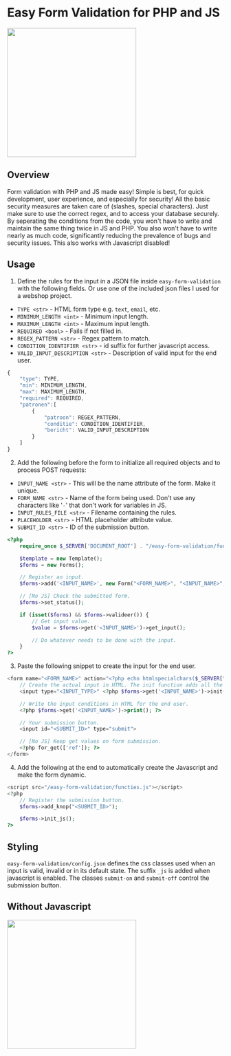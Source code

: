 # Easy Form Validation for PHP and JS

<img src="https://user-images.githubusercontent.com/91938800/136694241-5c5fe644-2e1d-418a-81f9-a1f448807077.gif" width="300">

## Overview

Form validation with PHP and JS made easy! Simple is best, for quick development, user experience, and especially for security! All the basic security measures are taken care of (slashes, special characters). Just make sure to use the correct regex, and to access your database securely. By seperating the conditions from the code, you won't have to write and maintain the same thing twice in JS and PHP. You also won't have to write nearly as much code, significantly reducing the prevalence of bugs and security issues. This also works with Javascript disabled!

## Usage

1. Define the rules for the input in a JSON file inside `easy-form-validation` with the following fields. Or use one of the included json files I used for a webshop project.

* `TYPE <str>` - HTML form type e.g. `text`, `email`, etc.
* `MINIMUM_LENGTH <int>` - Minimum input length.
* `MAXIMUM_LENGTH <int>` - Maximum input length.
* `REQUIRED <bool>` - Fails if not filled in.
* `REGEX_PATTERN <str>` - Regex pattern to match.
* `CONDITION_IDENTIFIER <str>` - id suffix for further javascript access.
* `VALID_INPUT_DESCRIPTION <str>` - Description of valid input for the end user.

```js
{
    "type": TYPE,
    "min": MINIMUM_LENGTH,
    "max": MAXIMUM_LENGTH,
    "required": REQUIRED,
    "patronen":[
        {
            "patroon": REGEX_PATTERN,
            "conditie": CONDITION_IDENTIFIER,
            "bericht": VALID_INPUT_DESCRIPTION
        }
    ]
}
```
2. Add the following before the form to initialize all required objects and to process POST requests:
* `INPUT_NAME <str>` - This will be the name attribute of the form. Make it unique.
* `FORM_NAME <str>` - Name of the form being used. Don't use any characters like '`-`' that don't work for variables in JS.
* `INPUT_RULES_FILE <str>` - Filename containing the rules.
* `PLACEHOLDER <str>` - HTML placeholder attribute value.
* `SUBMIT_ID <str>` - ID of the submission button.
```php
<?php
    require_once $_SERVER['DOCUMENT_ROOT'] . "/easy-form-validation/functies.php";

    $template = new Template();
    $forms = new Forms();

    // Register an input.
    $forms->add('<INPUT_NAME>', new Form("<FORM_NAME>", "<INPUT_NAME>", $template, "<INPUT_RULES_FILE>"));

    // [No JS] Check the submitted form.
    $forms->set_status();

    if (isset($forms) && $forms->valideer()) {
        // Get input value.
        $value = $forms->get('<INPUT_NAME>')->get_input();

        // Do whatever needs to be done with the input.
    }
?>
```

3. Paste the following snippet to create the input for the end user.
```php
<form name="<FORM_NAME>" action="<?php echo htmlspecialchars($_SERVER["PHP_SELF"]);?>" method="post">
    // Create the actual input in HTML. The init function adds all the required attributes.
    <input type="<INPUT_TYPE>" <?php $forms->get('<INPUT_NAME>')->init(); ?> placeholder="<PLACEHOLDER>" required>

    // Write the input conditions in HTML for the end user.
    <?php $forms->get('<INPUT_NAME>')->print(); ?>

    // Your submission button.
    <input id="<SUBMIT_ID>" type="submit">

    // [No JS] Keep get values on form submission.
    <?php for_get(['ref']); ?>
</form>
```
4. Add the following at the end to automatically create the Javascript and make the form dynamic.
```php
<script src="/easy-form-validation/functies.js"></script>
<?php
    // Register the submission button.
    $forms->add_knop("<SUBMIT_ID>");

    $forms->init_js();
?>
```

## Styling

`easy-form-validation/config.json` defines the css classes used when an input is valid, invalid or in its default state. The suffix `_js` is added when javascript is enabled. The classes `submit-on` and `submit-off` control the submission button.

## Without Javascript
<img src="https://user-images.githubusercontent.com/91938800/136694349-736a519b-bb09-4380-8808-3b8dae369b8b.gif" width="300">
